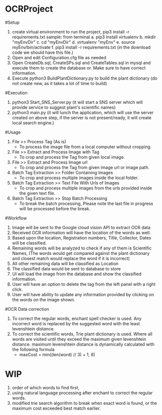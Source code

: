 # OCRProject

#Setup
1. create virtual environment to run the project, pip3 install -r requirements.txt
    sample: from terminal
        a. pip3 install virtualenv
        b. mkdir "myEnvDir"
        c. cd "myEnvDir"
        d. virtualenv "myEnv"
        e. source myEnv/bin/activate
        f. pip3 install -r requirements.txt (in the download code we should have this file.)
2. Open and edit Configuration.cfg file as needed
3. Open CreateDb.sql, CreateSPs.sql and CreateTables.sql in mysql and execute them to create the database or. Make sure to have correct information.
4. Execute python3 BuildPlantDictionary.py to build the plant dictionary (do not create new, as it takes a lot of time to build)

#Execution
1. python3 Start_SNS_Server.py (it will start a SNS server which will provide service to suggest plant's scientific names)
2. python3 main.py (it will lunch the application, which will use the server created on above step, if the server is not present/ready, it will create local search engine.)

#Usage
1. File >> Process Tag (As is)
   - To process the image file from a local computer without cropping.
2. File >> Extract and Process Image with Tag
   - To crop and process the Tag from given local image.
3. File >> Extract and Process Image url
   - To crop and process the Tag from given image url or image path.
4. Batch Tag Extraction >> Folder Containing Images
    - To crop and process multiple images inside the local folder.
5. Batch Tag Extraction >> Text File With Urls of Images
    - To crop and process multiple images from the urls provided inside the given text file.
6. Batch Tag Extraction >> Stop Batch Processing
    - To break the batch processing, Please note the last file in progress will be processed before the break.
    
    
#Workflow
1. Image will be sent to the Google cloud vision API to extract OCR data
2. Received OCR information will have the location of the words as well.
3. Based upon the location, Registration numbers, Title, Collector, Dates will be classified.
4. Remaining words will be analyzed to check if any of them is Scientific Names, (The words would get compared against the plant dictionary and closest match would replace the word if it is incorrect)
5. All other remaining data will be classified as Location
6. The classified data would be sent to database to store
7. UI will load the image from the database and show the classified information.
8. User will have an option to delete the tag from the left panel with a right click.
9. User will have ability to update any information provided by clicking on the words on the image shown.

#OCR Data correction
1. To correct the regular words, enchant spell checker is used. Any incorrect word is replaced by the suggested word with the least levenshtein distance.
2. To correct the scientific words, Trie plant dictionary is used. Where all words are visited until they exceed the maximum given levenshtein distance. maximum levenshtein distance is dynamically calculated with the following formula
   - maxCost = min((len(word) // 3) + 1, 8)

# WIP
1. order of which words to find first,
2. using natural language processing after enchant to correct the regular words. 
3. modified trie search algorithm to break when exact word is found, or the maximum cost exceeded best match earlier.


  
 
 